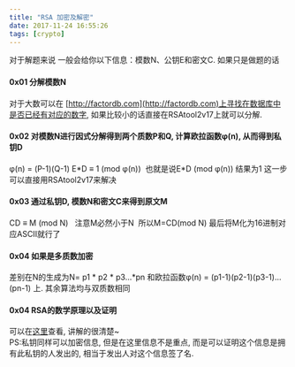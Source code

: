 ```yaml
---
title: "RSA 加密及解密"
date: 2017-11-24 16:55:26
tags: [crypto]
---
```


对于解题来说 一般会给你以下信息：模数N、公钥E和密文C. 如果只是做题的话

<!--more-->

#### 0x01 分解模数N

对于大数可以在 [http://factordb.com](http://factordb.com)上寻找在数据库中是否已经有对应的数字, 如果比较小的话直接在RSAtool2v17上就可以分解.

#### 0x02 对模数N进行因式分解得到两个质数P和Q, 计算欧拉函数φ(n), 从而得到私钥D

φ(n) = (P-1)(Q-1) E\*D ≡ 1 (mod φ(n))  也就是说E\*D (mod φ(n)) 结果为1 这一步可以直接用RSAtool2v17来解决

#### 0x03 通过私钥D, 模数N和密文C来得到原文M

CD ≡ M (mod N)   注意M必然小于N  所以M=CD(mod N) 最后将M化为16进制对应ASCII就行了

#### 0x04 如果是多质数加密

差别在N的生成为N= p1 * p2 * p3...*pn 和欧拉函数φ(n) = (p1-1)(p2-1)(p3-1)...(pn-1) 上. 其余算法均与双质数相同

#### 0x04 RSA的数学原理以及证明

可以在[这里](http://www.ruanyifeng.com/blog/2013/06/rsa_algorithm_part_one.html)查看, 讲解的很清楚~  
PS:私钥同样可以加密信息, 但是在这里信息不是重点, 而是可以证明这个信息是拥有此私钥的人发出的, 相当于发出人对这个信息签了名.